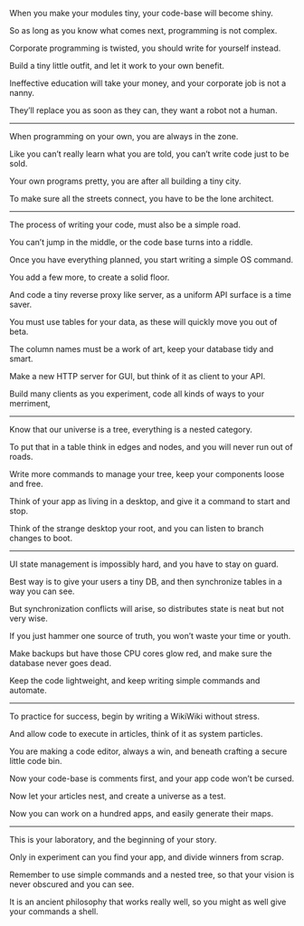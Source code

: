 When you make your modules tiny,
your code-base will become shiny.

So as long as you know what comes next,
programming is not complex.

Corporate programming is twisted,
you should write for yourself instead.

Build a tiny little outfit,
and let it work to your own benefit.

Ineffective education will take your money,
and your corporate job is not a nanny.

They’ll replace you as soon as they can,
they want a robot not a human.

---

When programming on your own,
you are always in the zone.

Like you can’t really learn what you are told,
you can’t write code just to be sold.

Your own programs pretty,
you are after all building a tiny city.

To make sure all the streets connect,
you have to be the lone architect.

---

The process of writing your code,
must also be a simple road.

You can’t jump in the middle,
or the code base turns into a riddle.

Once you have everything planned,
you start writing a simple OS command.

You add a few more,
to create a solid floor.

And code a tiny reverse proxy like server,
as a uniform API surface is a time saver.

You must use tables for your data,
as these will quickly move you out of beta.

The column names must be a work of art,
keep your database tidy and smart.

Make a new HTTP server for GUI,
but think of it as client to your API.

Build many clients as you experiment,
code all kinds of ways to your merriment,

---

Know that our universe is a tree,
everything is a nested category.

To put that in a table think in edges and nodes,
and you will never run out of roads.

Write more commands to manage your tree,
keep your components loose and free.

Think of your app as living in a desktop,
and give it a command to start and stop.

Think of the strange desktop your root,
and you can listen to branch changes to boot.

---

UI state management is impossibly hard,
and you have to stay on guard.

Best way is to give your users a tiny DB,
and then synchronize tables in a way you can see.

But synchronization conflicts will arise,
so distributes state is neat but not very wise.

If you just hammer one source of truth,
you won’t waste your time or youth.

Make backups but have those CPU cores glow red,
and make sure the database never goes dead.

Keep the code lightweight,
and keep writing simple commands and automate.

---

To practice for success,
begin by writing a WikiWiki without stress.

And allow code to execute in articles,
think of it as system particles.

You are making a code editor, always a win,
and beneath crafting a secure little code bin.

Now your code-base is comments first,
and your app code won’t be cursed.

Now let your articles nest,
and create a universe as a test.

Now you can work on a hundred apps,
and easily generate their maps.

---

This is your laboratory,
and the beginning of your story.

Only in experiment can you find your app,
and divide winners from scrap.

Remember to use simple commands and a nested tree,
so that your vision is never obscured and you can see.

It is an ancient philosophy that works really well,
so you might as well give your commands a shell.
